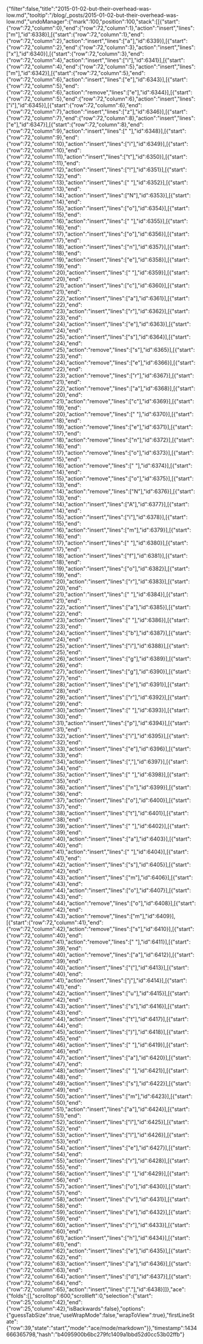 {"filter":false,"title":"2015-01-02-but-their-overhead-was-low.md","tooltip":"/blog/_posts/2015-01-02-but-their-overhead-was-low.md","undoManager":{"mark":100,"position":100,"stack":[[{"start":{"row":72,"column":0},"end":{"row":72,"column":1},"action":"insert","lines":["m"],"id":6338}],[{"start":{"row":72,"column":1},"end":{"row":72,"column":2},"action":"insert","lines":["a"],"id":6339}],[{"start":{"row":72,"column":2},"end":{"row":72,"column":3},"action":"insert","lines":["x"],"id":6340}],[{"start":{"row":72,"column":3},"end":{"row":72,"column":4},"action":"insert","lines":["i"],"id":6341}],[{"start":{"row":72,"column":4},"end":{"row":72,"column":5},"action":"insert","lines":["m"],"id":6342}],[{"start":{"row":72,"column":5},"end":{"row":72,"column":6},"action":"insert","lines":["e"],"id":6343}],[{"start":{"row":72,"column":5},"end":{"row":72,"column":6},"action":"remove","lines":["e"],"id":6344}],[{"start":{"row":72,"column":5},"end":{"row":72,"column":6},"action":"insert","lines":["i"],"id":6345}],[{"start":{"row":72,"column":6},"end":{"row":72,"column":7},"action":"insert","lines":["z"],"id":6346}],[{"start":{"row":72,"column":7},"end":{"row":72,"column":8},"action":"insert","lines":["e"],"id":6347}],[{"start":{"row":72,"column":8},"end":{"row":72,"column":9},"action":"insert","lines":[" "],"id":6348}],[{"start":{"row":72,"column":9},"end":{"row":72,"column":10},"action":"insert","lines":["i"],"id":6349}],[{"start":{"row":72,"column":10},"end":{"row":72,"column":11},"action":"insert","lines":["t"],"id":6350}],[{"start":{"row":72,"column":11},"end":{"row":72,"column":12},"action":"insert","lines":["!"],"id":6351}],[{"start":{"row":72,"column":12},"end":{"row":72,"column":13},"action":"insert","lines":[" "],"id":6352}],[{"start":{"row":72,"column":13},"end":{"row":72,"column":14},"action":"insert","lines":["N"],"id":6353}],[{"start":{"row":72,"column":14},"end":{"row":72,"column":15},"action":"insert","lines":["o"],"id":6354}],[{"start":{"row":72,"column":15},"end":{"row":72,"column":16},"action":"insert","lines":[" "],"id":6355}],[{"start":{"row":72,"column":16},"end":{"row":72,"column":17},"action":"insert","lines":["o"],"id":6356}],[{"start":{"row":72,"column":17},"end":{"row":72,"column":18},"action":"insert","lines":["n"],"id":6357}],[{"start":{"row":72,"column":18},"end":{"row":72,"column":19},"action":"insert","lines":["e"],"id":6358}],[{"start":{"row":72,"column":19},"end":{"row":72,"column":20},"action":"insert","lines":[" "],"id":6359}],[{"start":{"row":72,"column":20},"end":{"row":72,"column":21},"action":"insert","lines":["c"],"id":6360}],[{"start":{"row":72,"column":21},"end":{"row":72,"column":22},"action":"insert","lines":["a"],"id":6361}],[{"start":{"row":72,"column":22},"end":{"row":72,"column":23},"action":"insert","lines":["r"],"id":6362}],[{"start":{"row":72,"column":23},"end":{"row":72,"column":24},"action":"insert","lines":["e"],"id":6363}],[{"start":{"row":72,"column":24},"end":{"row":72,"column":25},"action":"insert","lines":["s"],"id":6364}],[{"start":{"row":72,"column":24},"end":{"row":72,"column":25},"action":"remove","lines":["s"],"id":6365}],[{"start":{"row":72,"column":23},"end":{"row":72,"column":24},"action":"remove","lines":["e"],"id":6366}],[{"start":{"row":72,"column":22},"end":{"row":72,"column":23},"action":"remove","lines":["r"],"id":6367}],[{"start":{"row":72,"column":21},"end":{"row":72,"column":22},"action":"remove","lines":["a"],"id":6368}],[{"start":{"row":72,"column":20},"end":{"row":72,"column":21},"action":"remove","lines":["c"],"id":6369}],[{"start":{"row":72,"column":19},"end":{"row":72,"column":20},"action":"remove","lines":[" "],"id":6370}],[{"start":{"row":72,"column":18},"end":{"row":72,"column":19},"action":"remove","lines":["e"],"id":6371}],[{"start":{"row":72,"column":17},"end":{"row":72,"column":18},"action":"remove","lines":["n"],"id":6372}],[{"start":{"row":72,"column":16},"end":{"row":72,"column":17},"action":"remove","lines":["o"],"id":6373}],[{"start":{"row":72,"column":15},"end":{"row":72,"column":16},"action":"remove","lines":[" "],"id":6374}],[{"start":{"row":72,"column":14},"end":{"row":72,"column":15},"action":"remove","lines":["o"],"id":6375}],[{"start":{"row":72,"column":13},"end":{"row":72,"column":14},"action":"remove","lines":["N"],"id":6376}],[{"start":{"row":72,"column":13},"end":{"row":72,"column":14},"action":"insert","lines":["A"],"id":6377}],[{"start":{"row":72,"column":14},"end":{"row":72,"column":15},"action":"insert","lines":["i"],"id":6378}],[{"start":{"row":72,"column":15},"end":{"row":72,"column":16},"action":"insert","lines":["m"],"id":6379}],[{"start":{"row":72,"column":16},"end":{"row":72,"column":17},"action":"insert","lines":[" "],"id":6380}],[{"start":{"row":72,"column":17},"end":{"row":72,"column":18},"action":"insert","lines":["f"],"id":6381}],[{"start":{"row":72,"column":18},"end":{"row":72,"column":19},"action":"insert","lines":["o"],"id":6382}],[{"start":{"row":72,"column":19},"end":{"row":72,"column":20},"action":"insert","lines":["r"],"id":6383}],[{"start":{"row":72,"column":20},"end":{"row":72,"column":21},"action":"insert","lines":[" "],"id":6384}],[{"start":{"row":72,"column":21},"end":{"row":72,"column":22},"action":"insert","lines":["a"],"id":6385}],[{"start":{"row":72,"column":22},"end":{"row":72,"column":23},"action":"insert","lines":[" "],"id":6386}],[{"start":{"row":72,"column":23},"end":{"row":72,"column":24},"action":"insert","lines":["b"],"id":6387}],[{"start":{"row":72,"column":24},"end":{"row":72,"column":25},"action":"insert","lines":["i"],"id":6388}],[{"start":{"row":72,"column":25},"end":{"row":72,"column":26},"action":"insert","lines":["g"],"id":6389}],[{"start":{"row":72,"column":26},"end":{"row":72,"column":27},"action":"insert","lines":["g"],"id":6390}],[{"start":{"row":72,"column":27},"end":{"row":72,"column":28},"action":"insert","lines":["e"],"id":6391}],[{"start":{"row":72,"column":28},"end":{"row":72,"column":29},"action":"insert","lines":["r"],"id":6392}],[{"start":{"row":72,"column":29},"end":{"row":72,"column":30},"action":"insert","lines":[" "],"id":6393}],[{"start":{"row":72,"column":30},"end":{"row":72,"column":31},"action":"insert","lines":["p"],"id":6394}],[{"start":{"row":72,"column":31},"end":{"row":72,"column":32},"action":"insert","lines":["i"],"id":6395}],[{"start":{"row":72,"column":32},"end":{"row":72,"column":33},"action":"insert","lines":["e"],"id":6396}],[{"start":{"row":72,"column":33},"end":{"row":72,"column":34},"action":"insert","lines":[","],"id":6397}],[{"start":{"row":72,"column":34},"end":{"row":72,"column":35},"action":"insert","lines":[" "],"id":6398}],[{"start":{"row":72,"column":35},"end":{"row":72,"column":36},"action":"insert","lines":["n"],"id":6399}],[{"start":{"row":72,"column":36},"end":{"row":72,"column":37},"action":"insert","lines":["o"],"id":6400}],[{"start":{"row":72,"column":37},"end":{"row":72,"column":38},"action":"insert","lines":["t"],"id":6401}],[{"start":{"row":72,"column":38},"end":{"row":72,"column":39},"action":"insert","lines":[" "],"id":6402}],[{"start":{"row":72,"column":39},"end":{"row":72,"column":40},"action":"insert","lines":["a"],"id":6403}],[{"start":{"row":72,"column":40},"end":{"row":72,"column":41},"action":"insert","lines":[" "],"id":6404}],[{"start":{"row":72,"column":41},"end":{"row":72,"column":42},"action":"insert","lines":["s"],"id":6405}],[{"start":{"row":72,"column":42},"end":{"row":72,"column":43},"action":"insert","lines":["m"],"id":6406}],[{"start":{"row":72,"column":43},"end":{"row":72,"column":44},"action":"insert","lines":["o"],"id":6407}],[{"start":{"row":72,"column":43},"end":{"row":72,"column":44},"action":"remove","lines":["o"],"id":6408}],[{"start":{"row":72,"column":42},"end":{"row":72,"column":43},"action":"remove","lines":["m"],"id":6409}],[{"start":{"row":72,"column":41},"end":{"row":72,"column":42},"action":"remove","lines":["s"],"id":6410}],[{"start":{"row":72,"column":40},"end":{"row":72,"column":41},"action":"remove","lines":[" "],"id":6411}],[{"start":{"row":72,"column":39},"end":{"row":72,"column":40},"action":"remove","lines":["a"],"id":6412}],[{"start":{"row":72,"column":39},"end":{"row":72,"column":40},"action":"insert","lines":["("],"id":6413}],[{"start":{"row":72,"column":40},"end":{"row":72,"column":41},"action":"insert","lines":["j"],"id":6414}],[{"start":{"row":72,"column":41},"end":{"row":72,"column":42},"action":"insert","lines":["u"],"id":6415}],[{"start":{"row":72,"column":42},"end":{"row":72,"column":43},"action":"insert","lines":["s"],"id":6416}],[{"start":{"row":72,"column":43},"end":{"row":72,"column":44},"action":"insert","lines":["t"],"id":6417}],[{"start":{"row":72,"column":44},"end":{"row":72,"column":45},"action":"insert","lines":[")"],"id":6418}],[{"start":{"row":72,"column":45},"end":{"row":72,"column":46},"action":"insert","lines":[" "],"id":6419}],[{"start":{"row":72,"column":46},"end":{"row":72,"column":47},"action":"insert","lines":["a"],"id":6420}],[{"start":{"row":72,"column":47},"end":{"row":72,"column":48},"action":"insert","lines":[" "],"id":6421}],[{"start":{"row":72,"column":48},"end":{"row":72,"column":49},"action":"insert","lines":["s"],"id":6422}],[{"start":{"row":72,"column":49},"end":{"row":72,"column":50},"action":"insert","lines":["m"],"id":6423}],[{"start":{"row":72,"column":50},"end":{"row":72,"column":51},"action":"insert","lines":["a"],"id":6424}],[{"start":{"row":72,"column":51},"end":{"row":72,"column":52},"action":"insert","lines":["l"],"id":6425}],[{"start":{"row":72,"column":52},"end":{"row":72,"column":53},"action":"insert","lines":["l"],"id":6426}],[{"start":{"row":72,"column":53},"end":{"row":72,"column":54},"action":"insert","lines":["e"],"id":6427}],[{"start":{"row":72,"column":54},"end":{"row":72,"column":55},"action":"insert","lines":["r"],"id":6428}],[{"start":{"row":72,"column":55},"end":{"row":72,"column":56},"action":"insert","lines":[" "],"id":6429}],[{"start":{"row":72,"column":56},"end":{"row":72,"column":57},"action":"insert","lines":["o"],"id":6430}],[{"start":{"row":72,"column":57},"end":{"row":72,"column":58},"action":"insert","lines":["v"],"id":6431}],[{"start":{"row":72,"column":58},"end":{"row":72,"column":59},"action":"insert","lines":["e"],"id":6432}],[{"start":{"row":72,"column":59},"end":{"row":72,"column":60},"action":"insert","lines":["r"],"id":6433}],[{"start":{"row":72,"column":60},"end":{"row":72,"column":61},"action":"insert","lines":["h"],"id":6434}],[{"start":{"row":72,"column":61},"end":{"row":72,"column":62},"action":"insert","lines":["e"],"id":6435}],[{"start":{"row":72,"column":62},"end":{"row":72,"column":63},"action":"insert","lines":["a"],"id":6436}],[{"start":{"row":72,"column":63},"end":{"row":72,"column":64},"action":"insert","lines":["d"],"id":6437}],[{"start":{"row":72,"column":64},"end":{"row":72,"column":65},"action":"insert","lines":["."],"id":6438}]]},"ace":{"folds":[],"scrolltop":600,"scrollleft":0,"selection":{"start":{"row":25,"column":42},"end":{"row":25,"column":42},"isBackwards":false},"options":{"guessTabSize":true,"useWrapMode":false,"wrapToView":true},"firstLineState":{"row":39,"state":"start","mode":"ace/mode/markdown"}},"timestamp":1434666365798,"hash":"b4095900b6bc279fc1409a1bbd52d0cc53b02ffb"}
